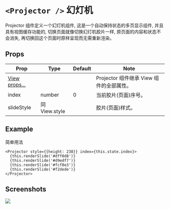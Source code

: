 # `<Projector />` 幻灯机
Projector 组件定义一个幻灯机组件, 这是一个自动保持状态的多页显示组件, 并且具有视图缓存功能的, 切换页面就像切换幻灯机胶片一样, 原页面的内容和状态不会消失, 再切换回这个页面时原样呈现而无需重新渲染。

## Props
| Prop | Type | Default | Note |
|---|---|---|---|
| [View props...](https://facebook.github.io/react-native/docs/view.html) |  |  | Projector 组件继承 View 组件的全部属性。
| index | number | 0 | 当前胶片(页面)序号。
| slideStyle | 同View.style |  | 胶片(页面)样式。

<!--
## Events
None.

## Methods
None.

## Static Props
None.

## Static Methods
None.
-->

## Example
简单用法
```
<Projector style={{height: 238}} index={this.state.index}>
  {this.renderSlide('#dff0d8')}
  {this.renderSlide('#d9edf7')}
  {this.renderSlide('#fcf8e3')}
  {this.renderSlide('#f2dede')}
</Projector>
```


## Screenshots
![](https://github.com/rilyu/teaset/blob/master/screenshots/11-Projector.png?raw=true)
